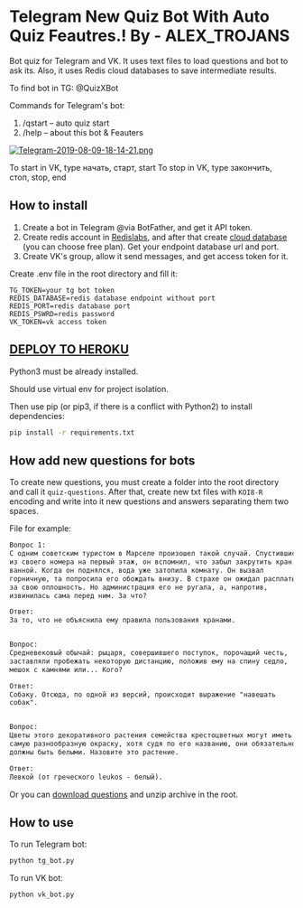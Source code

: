 # Telegram New Quiz Bot With Auto Quiz Feautres.! By - ALEX_TROJANS

Bot quiz for Telegram and VK. It uses text files to load questions and bot to ask its. Also, it uses Redis cloud databases to save intermediate results.

To find bot in TG: @QuizXBot

Commands for Telegram's bot:

1. /qstart – auto quiz start
2. /help – about this bot & Feauters 

[![Telegram-2019-08-09-18-14-21.png](https://telegra.ph/file/dcda01bf8acf0743e0ea5.jpg)](https://postimg.cc/TyXsdZHN)

To start in VK, type начать, старт, start
To stop in VK, type закончить, стоп, stop, end

## How to install

1. Create a bot in Telegram @via BotFather, and get it API token.
2. Create redis account in [Redislabs](https://redislabs.com/), and after that create [cloud database](https://docs.redislabs.com/latest/rc/quick-setup-redis-cloud/) (you can choose free plan).
Get your endpoint database url and port.
3. Create VK's group, allow it send messages, and get access token for it.

Create .env file in the root directory and fill it:

```.env
TG_TOKEN=your tg bot token
REDIS_DATABASE=redis database endpoint without port
REDIS_PORT=redis database port
REDIS_PSWRD=redis password
VK_TOKEN=vk access token

```
## [DEPLOY TO HEROKU](https://dashboard.heroku.com/new?template=https://github.com/Alex-Trojans/QuizXBot)
Python3 must be already installed.

Should use virtual env for project isolation.

Then use pip (or pip3, if there is a conflict with Python2) to install dependencies:

```bash
pip install -r requirements.txt
```

## How add new questions for bots

To create new questions, you must create a folder into the root directory and call it `quiz-questions`. After that, create new txt files with `KOI8-R` encoding and write into it new questions and answers separating them two spaces.

File for example:

```txt
Вопрос 1:
С одним советским туристом в Марселе произошел такой случай. Спустившись
из своего номера на первый этаж, он вспомнил, что забыл закрутить кран в
ванной. Когда он поднялся, вода уже затопила комнату. Он вызвал
горничную, та попросила его обождать внизу. В страхе он ожидал расплаты
за свою оплошность. Но администрация его не ругала, а, напротив,
извинилась сама перед ним. За что?

Ответ:
За то, что не объяснила ему правила пользования кранами.


Вопрос:
Средневековый обычай: рыцаря, совершившего поступок, порочащий честь,
заставляли пробежать некоторую дистанцию, положив ему на спину седло,
мешок с камнями или... Кого?

Ответ:
Собаку. Отсюда, по одной из версий, происходит выражение "навешать
собак".


Вопрос:
Цветы этого декоративного растения семейства крестоцветных могут иметь
самую разнообразную окраску, хотя судя по его названию, они обязательно
должны быть белыми. Назовите это растение.

Ответ:
Левкой (от греческого leukos - белый).
```

Or you can [download questions](http://dvmn.org/media/modules_dist/quiz-questions.zip) and unzip archive in the root.

## How to use

To run Telegram bot:

```bash
python tg_bot.py
```

To run VK bot:

```bash
python vk_bot.py
```
